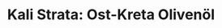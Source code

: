 ---
title: "Kali Strata: Ost-Kreta Olivenöl"
url: /freiburg-im-breisgau/kali-strata-ost-kreta-olivenoel/
shop: Hofladen
---